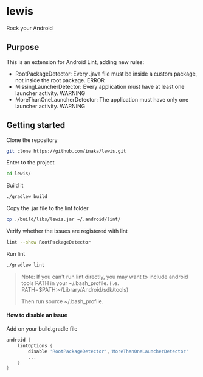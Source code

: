 # lewis
Rock your Android

## Purpose

This is an extension for Android Lint, adding new rules:
* RootPackageDetector: Every .java file must be inside a custom package, not inside the root package. ERROR
* MissingLauncherDetector: Every application must have at least one launcher activity. WARNING
* MoreThanOneLauncherDetector: The application must have only one launcher activity. WARNING

## Getting started

Clone the repository
```bash
git clone https://github.com/inaka/lewis.git
```

Enter to the project
```bash
cd lewis/
```

Build it
```bash
./gradlew build
```

Copy the .jar file to the lint folder
```bash
cp ./build/libs/lewis.jar ~/.android/lint/
```

Verify whether the issues are registered with lint
```bash
lint --show RootPackageDetector
```

Run lint
```bash
./gradlew lint
```
>   Note: If you can't run lint directly, you may want to include android tools PATH in your ~/.bash_profile. (i.e. PATH=$PATH:~/Library/Android/sdk/tools)
>
>    Then run source ~/.bash_profile.

#### How to disable an issue
 Add on your build.gradle file
```groovy
android {
    lintOptions {
        disable 'RootPackageDetector','MoreThanOneLauncherDetector'
        ...
    }
}
```
